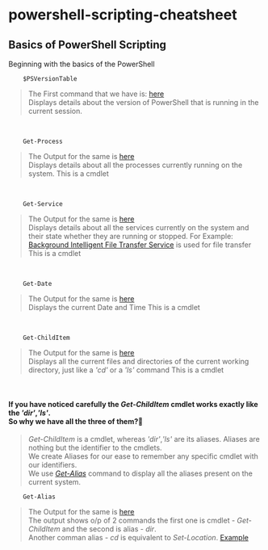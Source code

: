 # powershell-scripting-cheatsheet
<!---
[Reference Lecture 1](https://youtu.be/I4SFymp1dcE?t=16)
--->

##  Basics of PowerShell Scripting
Beginning with the basics of the PowerShell
<br>

``` 
    $PSVersionTable
```
> The First command that we have is: [here](./Lecture_1/1_PowerShellVersion.png)<br>
> Displays details about the version of PowerShell that is running in the current session.

<br>

``` 
    Get-Process
```
> The Output for the same is [here](./Lecture_1/2_Get-Process.png)<br>
> Displays details about all the processes currently running on the system.
> This is a cmdlet

<br>

``` 
    Get-Service
```
> The Output for the same is [here](./Lecture_1/3_GET-SERVICE.png)<br>
> Displays details about all the services currently on the system and their state whether they are running or stopped.
> For Example: [Background Intelligent File Transfer Service](./Lecture_1/4_file_transfer.png) is used for file transfer<br>
> This is a cmdlet

<br>

``` 
    Get-Date
```
> The Output for the same is [here](./Lecture_1/5_getDate.png)<br>
> Displays the current Date and Time
> This is a cmdlet

<br>

``` 
    Get-ChildItem
```
> The Output for the same is [here](./Lecture_1/6_getChildItem.png)<br>
> Displays all the current files and directories of the current working directory, just like a *'cd'* or a *'ls'* command
> This is a cmdlet
<br>

#### If you have noticed carefully the *Get-ChildItem* cmdlet works exactly like the *'dir'*,*'ls'*.<br> So why we have all the three of them?🤔
>*Get-ChildItem* is a cmdlet, whereas *'dir'*,*'ls'* are its aliases. Aliases are nothing but the identifier to the cmdlets.<br>
>We create Aliases for our ease to remember any specific cmdlet with our identifiers.<br>
>We use  [*Get-Alias*](./Lecture_1/9_GetAllAliases.png) command to display all the aliases present on the current system.
``` 
    Get-Alias
```
> The Output for the same is [here](./Lecture_1/7-dir-GetChildItem.png)<br>
> The output shows o/p of 2 commands the first one is cmdlet - *Get-ChildItem* and the second is alias - *dir*.<br>
> Another comman alias - *cd* is equivalent to *Set-Location*. [Example](./Lecture_1/8_cd-SetLocation.png)
